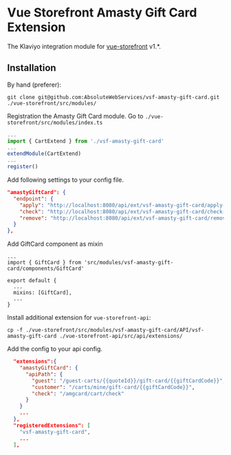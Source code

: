 # Vue Storefront Amasty Gift Card Extension

The Klaviyo integration module for [vue-storefront](https://github.com/DivanteLtd/vue-storefront) v1.*.

## Installation

By hand (preferer):

```shell
git clone git@github.com:AbsoluteWebServices/vsf-amasty-gift-card.git ./vue-storefront/src/modules/
```

Registration the Amasty Gift Card module. Go to `./vue-storefront/src/modules/index.ts`

```js
...
import { CartExtend } from './vsf-amasty-gift-card'
...
extendModule(CartExtend)
...
register()
```

Add following settings to your config file.

```json
"amastyGiftCard": {
  "endpoint": {
    "apply": "http://localhost:8080/api/ext/vsf-amasty-gift-card/apply-gift-card-code",
    "check": "http://localhost:8080/api/ext/vsf-amasty-gift-card/check-gift-card-code",
    "remove": "http://localhost:8080/api/ext/vsf-amasty-gift-card/remove-gift-card-code"
  }
},
```

Add GiftCard component as mixin

```
...
import { GiftCard } from 'src/modules/vsf-amasty-gift-card/components/GiftCard'

export default {
  ...
  mixins: [GiftCard],
  ...
}
```

Install additional extension for `vue-storefront-api`:

```shell
cp -f ./vue-storefront/src/modules/vsf-amasty-gift-card/API/vsf-amasty-gift-card ./vue-storefront-api/src/api/extensions/
```

Add the config to your api config.

```json
  "extensions":{
    "amastyGiftCard": {
      "apiPath": {
        "guest": "/guest-carts/{{quoteId}}/gift-card/{{giftCardCode}}",
        "customer": "/carts/mine/gift-card/{{giftCardCode}}",
        "check": "/amgcard/cart/check"
      }
    }
    ...
  },
  "registeredExtensions": [
    "vsf-amasty-gift-card",
    ...
  ],
```
